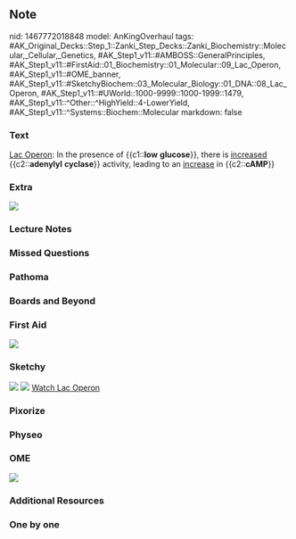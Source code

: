 ## Note
nid: 1467772018848
model: AnKingOverhaul
tags: #AK_Original_Decks::Step_1::Zanki_Step_Decks::Zanki_Biochemistry::Molecular,_Cellular,_Genetics, #AK_Step1_v11::#AMBOSS::GeneralPrinciples, #AK_Step1_v11::#FirstAid::01_Biochemistry::01_Molecular::09_Lac_Operon, #AK_Step1_v11::#OME_banner, #AK_Step1_v11::#SketchyBiochem::03_Molecular_Biology::01_DNA::08_Lac_Operon, #AK_Step1_v11::#UWorld::1000-9999::1000-1999::1479, #AK_Step1_v11::^Other::^HighYield::4-LowerYield, #AK_Step1_v11::^Systems::Biochem::Molecular
markdown: false

### Text
<div>
  <u>Lac Operon</u>: In the presence of {{c1::<b>low</b>
  <b>glucose</b>}}, there is <u>increased</u> {{c2::<b>adenylyl</b>
  <b>cyclase</b>}} activity, leading to an <u>increase</u> in
  {{c2::<b>cAMP</b>}}
</div>

### Extra
<img src="paste-64441689309507.jpg">

### Lecture Notes


### Missed Questions


### Pathoma


### Boards and Beyond


### First Aid
<img src="tmpuvAAOZ.png">

### Sketchy
<img src="Lac%20Operon.png"> <img src=
"Screen%20Shot%202022-01-30%20at%2011.35.31%20AM.png"> <a href=
"https://dashboard.sketchy.com/study/medical/courses/medical-biochemistry/units/medical-biochemistry-molecular-biology/videos/medical-biochemistry-molecular-biology-dna-lac-operon?utm_source=anki&utm_medium=partnership&utm_campaign=february_update&utm_content=medical">
Watch Lac Operon</a>

### Pixorize


### Physeo


### OME
<div class="ome-widget">
  <a href="https://onlinemeded.org?ref=anki"><img src=
  "_OME_AnkiFlashcards_General_4.png"></a>
</div>

### Additional Resources


### One by one

